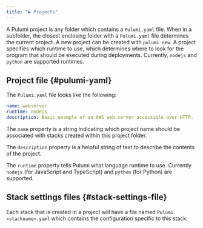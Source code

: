 ```yaml
---
title: "▶ Projects"
---
```


A Pulumi project is any folder which contains a `Pulumi.yaml` file.  When in a subfolder, the closest enclosing folder with a `Pulumi.yaml` file determines the current project.  A new project can be created with `pulumi new`.  A project specifies which runtime to use, which determines where to look for the program that should be executed during deployments.  Currently, `nodejs` and `python` are supported runtimes.

## Project file {#pulumi-yaml}

The `Pulumi.yaml` file looks like the following:

```yaml
name: webserver
runtime: nodejs
description: Basic example of an AWS web server accessible over HTTP.
```

The `name` property is a string indicating which project name should be associated with stacks created within this project folder.

The `description` property is a helpful string of text to describe the contents of the project.

The `runtime` property tells Pulumi what language runtime to use.  Currently `nodejs` (for JavaScript and TypeScript) and `python` (for Python) are supported.

## Stack settings files {#stack-settings-file}

Each stack that is created in a project will have a file named `Pulumi.<stackname>.yaml` which contains the configuration specific to this stack.

